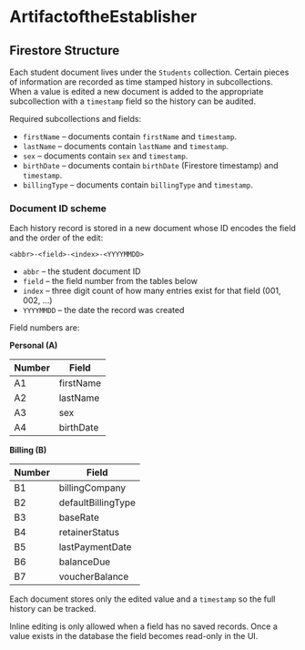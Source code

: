 # ArtifactoftheEstablisher

## Firestore Structure

Each student document lives under the `Students` collection. Certain pieces of
information are recorded as time stamped history in subcollections. When a value
is edited a new document is added to the appropriate subcollection with a
`timestamp` field so the history can be audited.

Required subcollections and fields:

- `firstName` – documents contain `firstName` and `timestamp`.
- `lastName` – documents contain `lastName` and `timestamp`.
- `sex` – documents contain `sex` and `timestamp`.
- `birthDate` – documents contain `birthDate` (Firestore timestamp) and `timestamp`.
- `billingType` – documents contain `billingType` and `timestamp`.

### Document ID scheme

Each history record is stored in a new document whose ID encodes the field and
the order of the edit:

`<abbr>-<field>-<index>-<YYYYMMDD>`

- `abbr` – the student document ID
- `field` – the field number from the tables below
- `index` – three digit count of how many entries exist for that field (001,
  002, ...)
- `YYYYMMDD` – the date the record was created

Field numbers are:

**Personal (A)**

| Number | Field |
| ------ | ----------------- |
| A1     | firstName |
| A2     | lastName |
| A3     | sex |
| A4     | birthDate |

**Billing (B)**

| Number | Field |
| ------ | ------------------- |
| B1     | billingCompany |
| B2     | defaultBillingType |
| B3     | baseRate |
| B4     | retainerStatus |
| B5     | lastPaymentDate |
| B6     | balanceDue |
| B7     | voucherBalance |

Each document stores only the edited value and a `timestamp` so the full history
can be tracked.

Inline editing is only allowed when a field has no saved records. Once a value
exists in the database the field becomes read-only in the UI.
 
